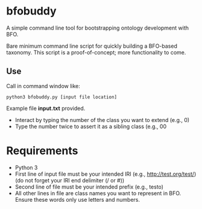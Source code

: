 # bfobuddy
A simple command line tool for bootstrapping ontology development with BFO.

Bare minimum command line script for quickly building a BFO-based taxonomy. This script is a proof-of-concept; more functionality to come.

## Use
Call in command window like:
```
python3 bfobuddy.py [input file location]
```

Example file **input.txt** provided.

* Interact by typing the number of the class you want to extend (e.g., 0)
* Type the number twice to assert it as a sibling class (e.g., 00

# Requirements
* Python 3 
* First line of input file must be your intended IRI (e.g., http://test.org/test/) (do not forget your IRI end delimiter (/ or #))
* Second line of file must be your intended prefix (e.g., testo)
* All other lines in file are class names you want to represent in BFO. Ensure these words only use letters and numbers.
